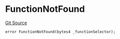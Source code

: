 # FunctionNotFound
[Git Source](https://github.com/thrackle-io/tron/blob/2e0bd455865a1259ae742cba145517a82fc00f5d/src/economic/ruleStorage/RuleStorageDiamond.sol)


```solidity
error FunctionNotFound(bytes4 _functionSelector);
```

